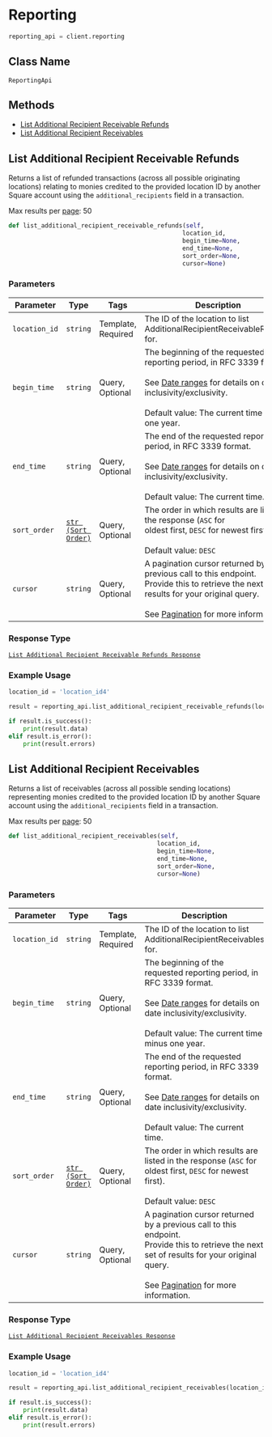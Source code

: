 # Reporting

```python
reporting_api = client.reporting
```

## Class Name

`ReportingApi`

## Methods

* [List Additional Recipient Receivable Refunds](/doc/reporting.md#list-additional-recipient-receivable-refunds)
* [List Additional Recipient Receivables](/doc/reporting.md#list-additional-recipient-receivables)

## List Additional Recipient Receivable Refunds

Returns a list of refunded transactions (across all possible originating locations) relating to monies
credited to the provided location ID by another Square account using the `additional_recipients` field in a transaction.

Max results per [page](#paginatingresults): 50

```python
def list_additional_recipient_receivable_refunds(self,
                                                location_id,
                                                begin_time=None,
                                                end_time=None,
                                                sort_order=None,
                                                cursor=None)
```

### Parameters

| Parameter | Type | Tags | Description |
|  --- | --- | --- | --- |
| `location_id` | `string` | Template, Required | The ID of the location to list AdditionalRecipientReceivableRefunds for. |
| `begin_time` | `string` | Query, Optional | The beginning of the requested reporting period, in RFC 3339 format.<br><br>See [Date ranges](#dateranges) for details on date inclusivity/exclusivity.<br><br>Default value: The current time minus one year. |
| `end_time` | `string` | Query, Optional | The end of the requested reporting period, in RFC 3339 format.<br><br>See [Date ranges](#dateranges) for details on date inclusivity/exclusivity.<br><br>Default value: The current time. |
| `sort_order` | [`str (Sort Order)`](/doc/models/sort-order.md) | Query, Optional | The order in which results are listed in the response (`ASC` for<br>oldest first, `DESC` for newest first).<br><br>Default value: `DESC` |
| `cursor` | `string` | Query, Optional | A pagination cursor returned by a previous call to this endpoint.<br>Provide this to retrieve the next set of results for your original query.<br><br>See [Pagination](https://developer.squareup.com/docs/basics/api101/pagination) for more information. |

### Response Type

[`List Additional Recipient Receivable Refunds Response`](/doc/models/list-additional-recipient-receivable-refunds-response.md)

### Example Usage

```python
location_id = 'location_id4'

result = reporting_api.list_additional_recipient_receivable_refunds(location_id)

if result.is_success():
    print(result.data)
elif result.is_error():
    print(result.errors)
```

## List Additional Recipient Receivables

Returns a list of receivables (across all possible sending locations) representing monies credited
to the provided location ID by another Square account using the `additional_recipients` field in a transaction.

Max results per [page](#paginatingresults): 50

```python
def list_additional_recipient_receivables(self,
                                         location_id,
                                         begin_time=None,
                                         end_time=None,
                                         sort_order=None,
                                         cursor=None)
```

### Parameters

| Parameter | Type | Tags | Description |
|  --- | --- | --- | --- |
| `location_id` | `string` | Template, Required | The ID of the location to list AdditionalRecipientReceivables for. |
| `begin_time` | `string` | Query, Optional | The beginning of the requested reporting period, in RFC 3339 format.<br><br>See [Date ranges](#dateranges) for details on date inclusivity/exclusivity.<br><br>Default value: The current time minus one year. |
| `end_time` | `string` | Query, Optional | The end of the requested reporting period, in RFC 3339 format.<br><br>See [Date ranges](#dateranges) for details on date inclusivity/exclusivity.<br><br>Default value: The current time. |
| `sort_order` | [`str (Sort Order)`](/doc/models/sort-order.md) | Query, Optional | The order in which results are listed in the response (`ASC` for<br>oldest first, `DESC` for newest first).<br><br>Default value: `DESC` |
| `cursor` | `string` | Query, Optional | A pagination cursor returned by a previous call to this endpoint.<br>Provide this to retrieve the next set of results for your original query.<br><br>See [Pagination](https://developer.squareup.com/docs/basics/api101/pagination) for more information. |

### Response Type

[`List Additional Recipient Receivables Response`](/doc/models/list-additional-recipient-receivables-response.md)

### Example Usage

```python
location_id = 'location_id4'

result = reporting_api.list_additional_recipient_receivables(location_id)

if result.is_success():
    print(result.data)
elif result.is_error():
    print(result.errors)
```

